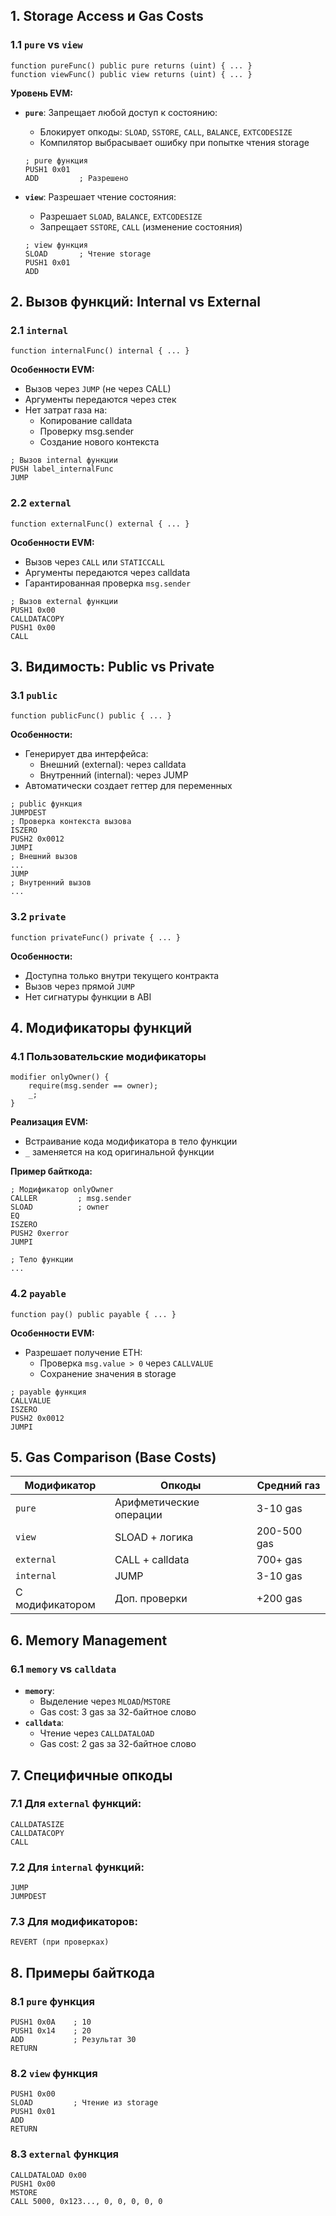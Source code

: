 
## 1. Storage Access и Gas Costs

### 1.1 `pure` vs `view`
```solidity
function pureFunc() public pure returns (uint) { ... }
function viewFunc() public view returns (uint) { ... }
```
**Уровень EVM:**
- **`pure`**: Запрещает любой доступ к состоянию:
  - Блокирует опкоды: `SLOAD`, `SSTORE`, `CALL`, `BALANCE`, `EXTCODESIZE`
  - Компилятор выбрасывает ошибку при попытке чтения storage
  ```evm
  ; pure функция
  PUSH1 0x01
  ADD         ; Разрешено
  ```

- **`view`**: Разрешает чтение состояния:
  - Разрешает `SLOAD`, `BALANCE`, `EXTCODESIZE`
  - Запрещает `SSTORE`, `CALL` (изменение состояния)
  ```evm
  ; view функция
  SLOAD       ; Чтение storage
  PUSH1 0x01
  ADD
  ```

## 2. Вызов функций: Internal vs External

### 2.1 `internal`
```solidity
function internalFunc() internal { ... }
```
**Особенности EVM:**
- Вызов через `JUMP` (не через CALL)
- Аргументы передаются через стек
- Нет затрат газа на:
  - Копирование calldata
  - Проверку msg.sender
  - Создание нового контекста
```evm
; Вызов internal функции
PUSH label_internalFunc
JUMP
```

### 2.2 `external`
```solidity
function externalFunc() external { ... }
```
**Особенности EVM:**
- Вызов через `CALL` или `STATICCALL`
- Аргументы передаются через calldata
- Гарантированная проверка `msg.sender`
```evm
; Вызов external функции
PUSH1 0x00
CALLDATACOPY
PUSH1 0x00
CALL
```

## 3. Видимость: Public vs Private

### 3.1 `public`
```solidity
function publicFunc() public { ... }
```
**Особенности:**
- Генерирует два интерфейса:
  - Внешний (external): через calldata
  - Внутренний (internal): через JUMP
- Автоматически создает геттер для переменных

```evm
; public функция
JUMPDEST
; Проверка контекста вызова
ISZERO
PUSH2 0x0012
JUMPI
; Внешний вызов
...
JUMP
; Внутренний вызов
...
```

### 3.2 `private`
```solidity
function privateFunc() private { ... }
```
**Особенности:**
- Доступна только внутри текущего контракта
- Вызов через прямой `JUMP`
- Нет сигнатуры функции в ABI

## 4. Модификаторы функций

### 4.1 Пользовательские модификаторы
```solidity
modifier onlyOwner() {
    require(msg.sender == owner);
    _;
}
```
**Реализация EVM:**
- Встраивание кода модификатора в тело функции
- `_` заменяется на код оригинальной функции

**Пример байткода:**
```evm
; Модификатор onlyOwner
CALLER         ; msg.sender
SLOAD          ; owner
EQ
ISZERO
PUSH2 0xerror
JUMPI

; Тело функции
...
```

### 4.2 `payable`
```solidity
function pay() public payable { ... }
```
**Особенности EVM:**
- Разрешает получение ETH:
  - Проверка `msg.value > 0` через `CALLVALUE`
  - Сохранение значения в storage

```evm
; payable функция
CALLVALUE
ISZERO
PUSH2 0x0012
JUMPI
```

## 5. Gas Comparison (Base Costs)

| Модификатор   | Опкоды                          | Средний газ |
|---------------|---------------------------------|-------------|
| `pure`        | Арифметические операции         | 3-10 gas    |
| `view`        | SLOAD + логика                  | 200-500 gas |
| `external`    | CALL + calldata                 | 700+ gas    |
| `internal`    | JUMP                            | 3-10 gas    |
| С модификатором| Доп. проверки                   | +200 gas    |

## 6. Memory Management

### 6.1 `memory` vs `calldata`
- **`memory`**:
  - Выделение через `MLOAD`/`MSTORE`
  - Gas cost: 3 gas за 32-байтное слово
- **`calldata`**:
  - Чтение через `CALLDATALOAD`
  - Gas cost: 2 gas за 32-байтное слово

## 7. Специфичные опкоды

### 7.1 Для `external` функций:
```
CALLDATASIZE
CALLDATACOPY
CALL
```

### 7.2 Для `internal` функций:
```
JUMP
JUMPDEST
```

### 7.3 Для модификаторов:
```
REVERT (при проверках)
```

## 8. Примеры байткода

### 8.1 `pure` функция
```evm
PUSH1 0x0A    ; 10
PUSH1 0x14    ; 20
ADD           ; Результат 30
RETURN
```

### 8.2 `view` функция
```evm
PUSH1 0x00    
SLOAD         ; Чтение из storage
PUSH1 0x01
ADD
RETURN
```

### 8.3 `external` функция
```evm
CALLDATALOAD 0x00
PUSH1 0x00
MSTORE
CALL 5000, 0x123..., 0, 0, 0, 0, 0
```
